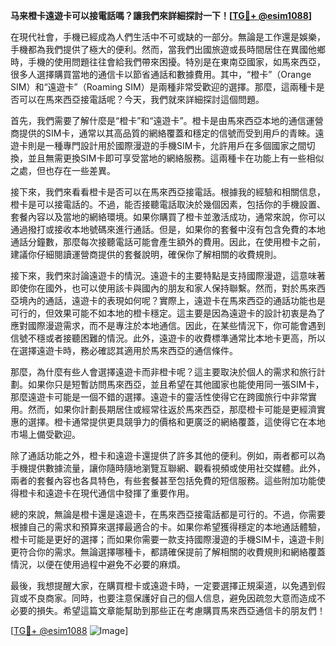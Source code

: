 **马来橙卡遠遊卡可以接電話嗎？讓我們來詳細探討一下！[[TG💪+ @esim1088](https://t.me/s/esim1088)]**

在現代社會，手機已經成為人們生活中不可或缺的一部分。無論是工作還是娛樂，手機都為我們提供了極大的便利。然而，當我們出國旅遊或長時間居住在異國他鄉時，手機的使用問題往往會給我們帶來困擾。特別是在東南亞國家，如馬來西亞，很多人選擇購買當地的通信卡以節省通話和數據費用。其中，“橙卡”（Orange SIM）和“遠遊卡”（Roaming SIM）是兩種非常受歡迎的選擇。那麼，這兩種卡是否可以在馬來西亞接電話呢？今天，我們就來詳細探討這個問題。

首先，我們需要了解什麼是“橙卡”和“遠遊卡”。橙卡是由馬來西亞本地的通信運營商提供的SIM卡，通常以其高品質的網絡覆蓋和穩定的信號而受到用戶的青睞。遠遊卡則是一種專門設計用於國際漫遊的手機SIM卡，允許用戶在多個國家之間切換，並且無需更換SIM卡即可享受當地的網絡服務。這兩種卡在功能上有一些相似之處，但也存在一些差異。

接下來，我們來看看橙卡是否可以在馬來西亞接電話。根據我的經驗和相關信息，橙卡是可以接電話的。不過，能否接聽電話取決於幾個因素，包括你的手機設置、套餐內容以及當地的網絡環境。如果你購買了橙卡並激活成功，通常來說，你可以通過撥打或接收本地號碼來進行通話。但是，如果你的套餐中沒有包含免費的本地通話分鐘數，那麼每次接聽電話可能會產生額外的費用。因此，在使用橙卡之前，建議你仔細閱讀運營商提供的套餐說明，確保你了解相關的收費規則。

接下來，我們來討論遠遊卡的情況。遠遊卡的主要特點是支持國際漫遊，這意味著即使你在國外，也可以使用該卡與國內的朋友和家人保持聯繫。然而，對於馬來西亞境內的通話，遠遊卡的表現如何呢？實際上，遠遊卡在馬來西亞的通話功能也是可行的，但效果可能不如本地的橙卡穩定。這主要是因為遠遊卡的設計初衷是為了應對國際漫遊需求，而不是專注於本地通信。因此，在某些情況下，你可能會遇到信號不穩或者接聽困難的情況。此外，遠遊卡的收費標準通常比本地卡更高，所以在選擇遠遊卡時，務必確認其適用於馬來西亞的通信條件。

那麼，為什麼有些人會選擇遠遊卡而非橙卡呢？這主要取決於個人的需求和旅行計劃。如果你只是短暫訪問馬來西亞，並且希望在其他國家也能使用同一張SIM卡，那麼遠遊卡可能是一個不錯的選擇。遠遊卡的靈活性使得它在跨國旅行中非常實用。然而，如果你計劃長期居住或經常往返於馬來西亞，那麼橙卡可能是更經濟實惠的選擇。橙卡通常提供更具競爭力的價格和更廣泛的網絡覆蓋，這使得它在本地市場上備受歡迎。

除了通話功能之外，橙卡和遠遊卡還提供了許多其他的便利。例如，兩者都可以為手機提供數據流量，讓你隨時隨地瀏覽互聯網、觀看視頻或使用社交媒體。此外，兩者的套餐內容也各具特色，有些套餐甚至包括免費的短信服務。這些附加功能使得橙卡和遠遊卡在現代通信中發揮了重要作用。

總的來說，無論是橙卡還是遠遊卡，在馬來西亞接電話都是可行的。不過，你需要根據自己的需求和預算來選擇最適合的卡。如果你希望獲得穩定的本地通話體驗，橙卡可能是更好的選擇；而如果你需要一款支持國際漫遊的手機SIM卡，遠遊卡則更符合你的需求。無論選擇哪種卡，都請確保提前了解相關的收費規則和網絡覆蓋情況，以便在使用過程中避免不必要的麻煩。

最後，我想提醒大家，在購買橙卡或遠遊卡時，一定要選擇正規渠道，以免遇到假貨或不良商家。同時，也要注意保護好自己的個人信息，避免因疏忽大意而造成不必要的損失。希望這篇文章能幫助到那些正在考慮購買馬來西亞通信卡的朋友們！

[[TG💪+ @esim1088](https://t.me/s/esim1088) ![Image](https://i.postimg.cc/4NQfJmqS/Snipaste-2025-05-13-00-14-12.png)]